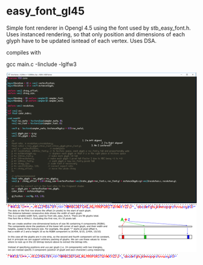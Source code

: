 # easy_font_gl45

Simple font renderer in Opengl 4.5 using the font used by stb_easy_font.h. Uses instanced rendering, so that only position and dimensions of each glyph have to be updated isntead of each vertex. Uses DSA. 


compiles with

gcc main.c -Iinclude -lglfw3

![screenshot](screenshot.png)
![drawing](drawing.png)
![font](vass_font.png)
